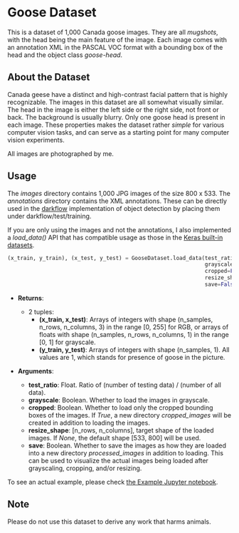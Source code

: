 # Goose Dataset

This is a dataset of 1,000 Canada goose images. They are all *mugshots*, with the head being the main feature of the image. Each image comes with an annotation XML in the PASCAL VOC format with a bounding box of the head and the object class *goose-head*. 

## About the Dataset

Canada geese have a distinct and high-contrast facial pattern that is highly recognizable. The images in this dataset are all somewhat visually similar. The head in the image is either the left side or the right side, not front or back. The background is usually blurry. Only one goose head is present in each image. These properties makes the dataset rather *simple* for various computer vision tasks, and can serve as a starting point for many computer vision experiments. 

All images are photographed by me.

## Usage

The *images* directory contains 1,000 JPG images of the size 800 x 533. The *annotations* directory contains the XML annotations. These can be directly used in the [darkflow](https://github.com/thtrieu/darkflow) implementation of object detection by placing them under darkflow/test/training. 

If you are only using the images and not the annotations, I also implemented a *load_data()* API that has compatible usage as those in the [Keras built-in datasets](https://keras.io/datasets/). 

```python
(x_train, y_train), (x_test, y_test) = GooseDataset.load_data(test_ratio=0.2,
                                                              grayscale=False,
                                                              cropped=False,
                                                              resize_shape=None,
                                                              save=False)
```
- **Returns**:
  - 2 tuples:
    + **(x_train, x_test)**: Arrays of integers with shape (n_samples, n_rows, n_columns, 3) in the range [0, 255] for RGB, or arrays of floats with shape (n_samples, n_rows, n_columns, 1) in the range [0, 1] for grayscale.
    + **(y_train, y_test)**: Arrays of integers with shape (n_samples, 1). All values are 1, which stands for presence of goose in the picture.

- **Arguments**:
  - **test_ratio**: Float. Ratio of (number of testing data) / (number of all data).
  - **grayscale**: Boolean. Whether to load the images in grayscale.
  - **cropped**: Boolean. Whether to load only the cropped bounding boxes of the images. If *True*, a new directory *cropped_images* will be created in addition to loading the images.
  - **resize_shape**: [n_rows, n_columns], target shape of the loaded images. If *None*, the default shape [533, 800] will be used.
  - **save**: Boolean. Whether to save the images as how they are loaded into a new directory *processed_images* in addition to loading. This can be used to visualize the actual images being loaded after grayscaling, cropping, and/or resizing.

To see an actual example, please check [the Example Jupyter notebook](https://github.com/steggie3/goose-dataset/blob/master/Example.ipynb).

## Note

Please do not use this dataset to derive any work that harms animals.
